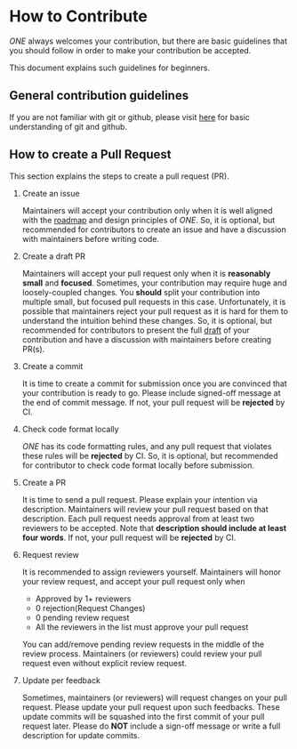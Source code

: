 # How to Contribute

_ONE_ always welcomes your contribution, but there are basic guidelines that you should follow in
order to make your contribution be accepted.

This document explains such guidelines for beginners.

## General contribution guidelines

If you are not familiar with git or github, please visit
[here](https://guides.github.com/activities/hello-world/) for basic understanding of git and github.

## How to create a Pull Request

This section explains the steps to create a pull request (PR).

1. Create an issue

   Maintainers will accept your contribution only when it is well aligned with the 
   [roadmap](./overview/roadmap.md) and design principles of _ONE_. So, it is optional, but 
   recommended for contributors to create an issue and have a discussion with maintainers before 
   writing code.

1. Create a draft PR

   Maintainers will accept your pull request only when it is **reasonably small** and **focused**.
   Sometimes, your contribution may require huge and loosely-coupled changes. You **should** split
   your contribution into multiple small, but focused pull requests in this case. Unfortunately, it
   is possible that maintainers reject your pull request as it is hard for them to understand the
   intuition behind these changes. So, it is optional, but recommended for contributors to present
   the full [draft](https://github.com/Samsung/ONE/pulls?q=is%3Apr+label%3ADRAFT+) of your 
   contribution and have a discussion with maintainers before creating PR(s).

1. Create a commit

   It is time to create a commit for submission once you are convinced that your contribution is
   ready to go. Please include signed-off message at the end of commit message. If not, your pull
   request will be **rejected** by CI.

1. Check code format locally

   _ONE_ has its code formatting rules, and any pull request that violates these rules will be
   **rejected** by CI. So, it is optional, but recommended for contributor to check code format
   locally before submission.

1. Create a PR

   It is time to send a pull request. Please explain your intention via description. Maintainers
   will review your pull request based on that description. Each pull request needs approval from at
   least two reviewers to be accepted. Note that **description should include at least four words**.
   If not, your pull request will be **rejected** by CI.

1. Request review

   It is recommended to assign reviewers yourself. Maintainers will honor your review request,
   and accept your pull request only when

   - Approved by 1+ reviewers
   - 0 rejection(Request Changes)
   - 0 pending review request
   - All the reviewers in the list must approve your pull request

   You can add/remove pending review requests in the middle of the review process. Maintainers
   (or reviewers) could review your pull request even without explicit review request.

1. Update per feedback

   Sometimes, maintainers (or reviewers) will request changes on your pull request. Please update
   your pull request upon such feedbacks. These update commits will be squashed into the first
   commit of your pull request later. Please do **NOT** include a sign-off message or write a full
   description for update commits.

